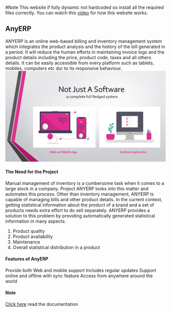 #Note
This website if fully dynamic not hardcoded so install all the required files correctly. You can watch this [video](https://drive.google.com/file/d/1-dXPcTS3o_JLwvPIKRMx40TlFAqHp8n-/view?usp=sharing) for how this website works.

## AnyERP
ANYERP is an online web-based billing and inventory management system which integrates
the product analysis and the history of the bill generated in a period. It will reduce the human
efforts in maintaining invoice logs and the product details including the price, product code,
taxes and all others details. It can be easily accessible from every platform such as tablets,
mobiles, computers etc dur to its responsive behaviour.
<br>
<img src="AnyERP.JPG" alt="preview">
<br>

#### The Need for the Project

Manual management of inventory is a cumbersome task when it comes to a large stock in a
company. Project ANYERP looks into this matter and automates this process. Other than
inventory management, ANYERP is capable of managing bills and other product details. In
the current context, getting statistical information about the product of a brand and a set of products needs extra effort to do sell separately. ANYERP provides a solution to this problem by providing automatically generated statistical information in many aspects.

1. Product quality
2. Product availability
3. Maintenance
4. Overall statistical distribution in a product

#### Features of AnyERP

Provide both Web and mobile support
Includes regular updates
Support online and offline with sync feature
Access from anywhere around the world

#### Note

[Click here](Report\BinaryBeast_AnyErp.pdf) read the documentation
